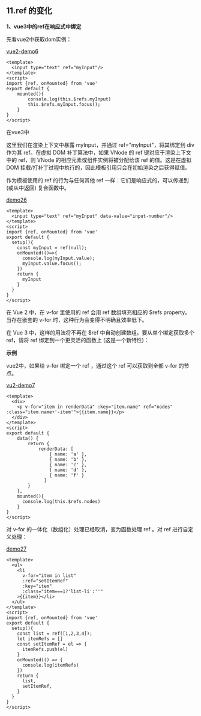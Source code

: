 ## 11.ref 的变化

**1、vue3中的ref在响应式中绑定**

先看vue2中获取dom实例：

[vue2-demo6](###)

```vue
<template>
  <input type="text" ref="myInput"/>
</template>
<script>
import {ref, onMounted} from 'vue'
export default {
    mounted(){
        console.log(this.$refs.myInput)
        this.$refs.myInput.focus();
    }
}
</script>
```

在vue3中

这里我们在渲染上下文中暴露 myInput，并通过 ref="myInput"，将其绑定到 div 作为其 ref。在虚拟 DOM 补丁算法中，如果 VNode 的 ref 键对应于渲染上下文中的 ref，则 VNode 的相应元素或组件实例将被分配给该 ref 的值。这是在虚拟 DOM 挂载/打补丁过程中执行的，因此模板引用只会在初始渲染之后获得赋值。

作为模板使用的 ref 的行为与任何其他 ref 一样：它们是响应式的，可以传递到 (或从中返回) 复合函数中。

[demo26](###)

```vue
<template>
  <input type="text" ref="myInput" data-value="input-number"/>
</template>
<script>
import {ref, onMounted} from 'vue'
export default {
  setup(){
    const myInput = ref(null);
    onMounted(()=>{
      console.log(myInput.value);
      myInput.value.focus();
    })
    return {
      myInput
    }
  }
}
</script>
```

在 Vue 2 中，在 v-for 里使用的 ref 会用 ref 数组填充相应的 $refs property。当存在嵌套的 v-for 时，这种行为会变得不明确且效率低下。

在 Vue 3 中，这样的用法将不再在 $ref 中自动创建数组。要从单个绑定获取多个 ref，请将 ref 绑定到一个更灵活的函数上 (这是一个新特性)：

**示例**

vue2中，如果给 v-for 绑定一个 ref ，通过这个 ref 可以获取到全部 v-for 的节点。

[vu2-demo7](###)

```vue
<template>
  <div>
    <p v-for="item in renderData" :key="item.name" ref="nodes" :class="item.name+'-item'">{{item.name}}</p>
  </div>
</template>
<script>
export default {
    data() {
        return {
            renderData: [
                { name: 'a' },
                { name: 'b' },
                { name: 'c' },
                { name: 'd' },
                { name: 'f' }
              ]
        }
    },
    mounted(){
      console.log(this.$refs.nodes)
    }
}
</script>
```


对 v-for 的一体化（数组化）处理已经取消，变为函数处理 ref 。对 ref 进行自定义处理：

[demo27](###)

```vue
<template>
  <ul>
    <li 
      v-for="item in list" 
      :ref="setItemRef" 
      :key="item" 
      :class="item===1?'list-li':''"
    >{{item}}</li>
  </ul>
</template>
<script>
import {ref, onMounted} from 'vue'
export default {
  setup(){
    const list = ref([1,2,3,4]);
    let itemRefs = []
    const setItemRef = el => {
      itemRefs.push(el)
    }
    onMounted(() => {
      console.log(itemRefs)
    })
    return {
      list,
      setItemRef,
    }
  }
}
</script>
```